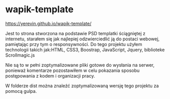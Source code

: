 # wapik-template

https://yerevin.github.io/wapik-template/

Jest to strona stworzona na podstawie PSD templatki ściągniętej z internetu, starałem się jak najlepiej odzwierciedlić ją do 
postaci webowej, pamiętając przy tym o responsywności. Do tego projektu użyłem technologii takich jak:HTML, CSS3, Boostrap, JavaScript, Jquery, biblioteke Scrollmagic.js 

Nie są to w pełni zoptymalizowane pliki gotowe do wysłania na serwer, ponieważ komentarze pozostawiłem w celu pokazania sposobu postępowania z kodem i organizacji pracy.

W folderze dist można znaleźć zoptymalizowaną wersję tego projektu za pomocą gulpa.
